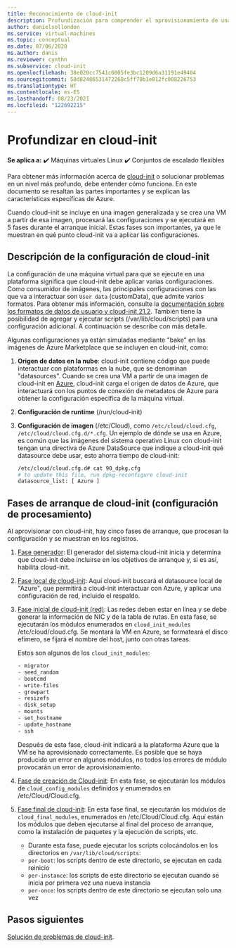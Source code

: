 ```yaml
---
title: Reconocimiento de cloud-init
description: Profundización para comprender el aprovisionamiento de una VM de Azure con cloud-init.
author: danielsollondon
ms.service: virtual-machines
ms.topic: conceptual
ms.date: 07/06/2020
ms.author: danis
ms.reviewer: cynthn
ms.subservice: cloud-init
ms.openlocfilehash: 38e020cc7541c6005fe3bc1209d6a31191e49404
ms.sourcegitcommit: 58d82486531472268c5ff70b1e012fc008226753
ms.translationtype: HT
ms.contentlocale: es-ES
ms.lasthandoff: 08/23/2021
ms.locfileid: "122692215"
---
```

# <a name="diving-deeper-into-cloud-init"></a>Profundizar en cloud-init

**Se aplica a:** :heavy_check_mark: Máquinas virtuales Linux :heavy_check_mark: Conjuntos de escalado flexibles 

Para obtener más información acerca de [cloud-init](https://cloudinit.readthedocs.io/en/latest/index.html) o solucionar problemas en un nivel más profundo, debe entender cómo funciona. En este documento se resaltan las partes importantes y se explican las características específicas de Azure.

Cuando cloud-init se incluye en una imagen generalizada y se crea una VM a partir de esa imagen, procesará las configuraciones y se ejecutará en 5 fases durante el arranque inicial. Estas fases son importantes, ya que le muestran en qué punto cloud-init va a aplicar las configuraciones. 


## <a name="understand-cloud-init-configuration"></a>Descripción de la configuración de cloud-init
La configuración de una máquina virtual para que se ejecute en una plataforma significa que cloud-init debe aplicar varias configuraciones. Como consumidor de imágenes, las principales configuraciones con las que va a interactuar son `User data` (customData), que admite varios formatos. Para obtener más información, consulte la [documentación sobre los formatos de datos de usuario y cloud-init 21.2](https://cloudinit.readthedocs.io/en/latest/topics/format.html#user-data-formats). También tiene la posibilidad de agregar y ejecutar scripts (/var/lib/cloud/scripts) para una configuración adicional. A continuación se describe con más detalle.

Algunas configuraciones ya están simuladas mediante "bake" en las imágenes de Azure Marketplace que se incluyen en cloud-init, como:

1. **Origen de datos en la nube**: cloud-init contiene código que puede interactuar con plataformas en la nube, que se denominan "datasources". Cuando se crea una VM a partir de una imagen de cloud-init en [Azure](https://cloudinit.readthedocs.io/en/latest/topics/datasources/azure.html#azure), cloud-init carga el origen de datos de Azure, que interactuará con los puntos de conexión de metadatos de Azure para obtener la configuración específica de la máquina virtual.
2. **Configuración de runtime** (/run/cloud-init)
3. **Configuración de imagen** (/etc/Cloud), como `/etc/cloud/cloud.cfg`, `/etc/cloud/cloud.cfg.d/*.cfg`. Un ejemplo de dónde se usa en Azure, es común que las imágenes del sistema operativo Linux con cloud-init tengan una directiva de Azure DataSource que indique a cloud-init qué datasource debe usar, esto ahorra tiempo de cloud-init:

   ```bash
   /etc/cloud/cloud.cfg.d# cat 90_dpkg.cfg
   # to update this file, run dpkg-reconfigure cloud-init
   datasource_list: [ Azure ]
   ```


## <a name="cloud-init-boot-stages-processing-configuration"></a>Fases de arranque de cloud-init (configuración de procesamiento)

Al aprovisionar con cloud-init, hay cinco fases de arranque, que procesan la configuración y se muestran en los registros.

1. [Fase generador](https://cloudinit.readthedocs.io/en/latest/topics/boot.html#generator): El generador del sistema cloud-init inicia y determina que cloud-init debe incluirse en los objetivos de arranque y, si es así, habilita cloud-init. 

2. [Fase local de cloud-init](https://cloudinit.readthedocs.io/en/latest/topics/boot.html#local): Aquí cloud-init buscará el datasource local de "Azure", que permitirá a cloud-init interactuar con Azure, y aplicar una configuración de red, incluido el respaldo.

3. [Fase inicial de cloud-init (red)](https://cloudinit.readthedocs.io/en/latest/topics/boot.html#network): Las redes deben estar en línea y se debe generar la información de NIC y de la tabla de rutas. En esta fase, se ejecutarán los módulos enumerados en `cloud_init_modules` /etc/cloud/cloud.cfg. Se montará la VM en Azure, se formateará el disco efímero, se fijará el nombre del host, junto con otras tareas.

   Estos son algunos de los `cloud_init_modules`:
   
   ```bash
   - migrator
   - seed_random
   - bootcmd
   - write-files
   - growpart
   - resizefs
   - disk_setup
   - mounts
   - set_hostname
   - update_hostname
   - ssh
   ```
   
   Después de esta fase, cloud-init indicará a la plataforma Azure que la VM se ha aprovisionado correctamente. Es posible que se haya producido un error en algunos módulos, no todos los errores de módulo provocarán un error de aprovisionamiento.

4. [Fase de creación de Cloud-init](https://cloudinit.readthedocs.io/en/latest/topics/boot.html#config): En esta fase, se ejecutarán los módulos de `cloud_config_modules` definidos y enumerados en /etc/Cloud/Cloud.cfg.


5. [Fase final de cloud-init](https://cloudinit.readthedocs.io/en/latest/topics/boot.html#final): En esta fase final, se ejecutarán los módulos de `cloud_final_modules`, enumerados en /etc/Cloud/Cloud.cfg. Aquí están los módulos que deben ejecutarse al final del proceso de arranque, como la instalación de paquetes y la ejecución de scripts, etc. 

   -   Durante esta fase, puede ejecutar los scripts colocándolos en los directorios en `/var/lib/cloud/scripts`:
   - `per-boot`: los scripts dentro de este directorio, se ejecutan en cada reinicio
   - `per-instance`: los scripts de este directorio se ejecutan cuando se inicia por primera vez una nueva instancia
   - `per-once`: los scripts dentro de este directorio se ejecutan solo una vez

## <a name="next-steps"></a>Pasos siguientes

[Solución de problemas de cloud-init](cloud-init-troubleshooting.md).
